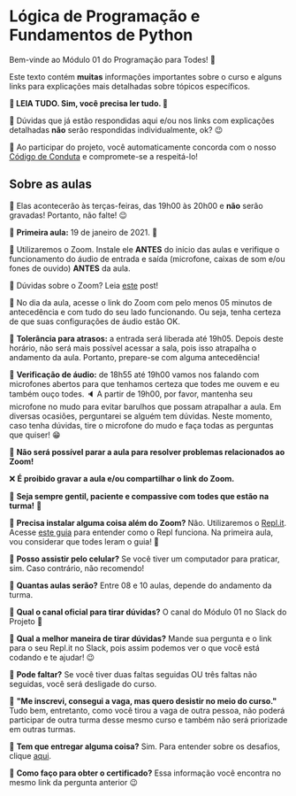 # Lógica de Programação e Fundamentos de Python

Bem-vinde ao Módulo 01 do Programação para Todes! 🎉

Este texto contém **muitas** informações importantes sobre o curso e alguns links para explicações mais detalhadas sobre tópicos específicos.

**👀 LEIA TUDO. Sim, você precisa ler tudo. 👀**

🛑 Dúvidas que já estão respondidas aqui e/ou nos links com explicações detalhadas **não** serão respondidas individualmente, ok? 😉

🛑 Ao participar do projeto, você automaticamente concorda com o nosso [Código de Conduta](http://programacaoparatodes.com.br/codigo-de-conduta/) e compromete-se a respeitá-lo!

## Sobre as aulas

🔹 Elas acontecerão às terças-feiras, das 19h00 às 20h00 e **não** serão gravadas! Portanto, não falte! 😉

💜 **Primeira aula:** 19 de janeiro de 2021. 💜

🔸 Utilizaremos o Zoom. Instale ele **ANTES** do início das aulas e verifique o funcionamento do áudio de entrada e saída (microfone, caixas de som e/ou fones de ouvido) **ANTES** da aula. 

💚 Dúvidas sobre o Zoom? Leia [este](https://www.zoom.com.br/notebook/deumzoom/como-usar-o-zoom-no-notebook-e-computador-pc-para-fazer-videoconferencia) post!

🔹 No dia da aula, acesse o link do Zoom com pelo menos 05 minutos de antecedência e com tudo do seu lado funcionando. Ou seja, tenha certeza de que suas configurações de áudio estão OK.

🔸 **Tolerância para atrasos:** a entrada será liberada até 19h05. Depois deste horário, não será mais possível acessar a sala, pois isso atrapalha o andamento da aula. Portanto, prepare-se com alguma antecedência!

🔹 **Verificação de áudio:** de 18h55 até 19h00 vamos nos falando com microfones abertos para que tenhamos certeza que todes me ouvem e eu também ouço todes. 🔈 A partir de 19h00, por favor, mantenha seu microfone no mudo para evitar barulhos que possam atrapalhar a aula. Em diversas ocasiões, perguntarei se alguém tem dúvidas. Neste momento, caso tenha dúvidas, tire o microfone do mudo e faça todas as perguntas que quiser! 😁

🛑 **Não será possível parar a aula para resolver problemas relacionados ao Zoom!**

❌ **É proibido gravar a aula e/ou compartilhar o link do Zoom.**

💚 **Seja sempre gentil, paciente e compassive com todes que estão na turma!** 💖

🔹 **Precisa instalar alguma coisa além do Zoom?** Não. Utilizaremos o [Repl.it](https://repl.it/). Acesse [este guia](REPL.md) para entender como o Repl funciona. Na primeira aula, vou considerar que todes leram o guia! 🔴

🔸 **Posso assistir pelo celular?** Se você tiver um computador para praticar, sim. Caso contrário, não recomendo!

🔹 **Quantas aulas serão?** Entre 08 e 10 aulas, depende do andamento da turma.

🔸 **Qual o canal oficial para tirar dúvidas?** O canal do Módulo 01 no Slack do Projeto 🧡

🔹 **Qual a melhor maneira de tirar dúvidas?** Mande sua pergunta e o link para o seu Repl.it no Slack, pois assim podemos ver o que você está codando e te ajudar! 😉

🔸 **Pode faltar?** Se você tiver duas faltas seguidas OU três faltas não seguidas, você será desligade do curso.

🔹 **"Me inscrevi, consegui a vaga, mas quero desistir no meio do curso."** Tudo bem, entretanto, como você tirou a vaga de outra pessoa, não poderá participar de outra turma desse mesmo curso e também não será priorizade em outras turmas.

🔸 **Tem que entregar alguma coisa?** Sim. Para entender sobre os desafios, clique [aqui](DESAFIOS.md).

🔹 **Como faço para obter o certificado?** Essa informação você encontra no mesmo link da pergunta anterior 😉
